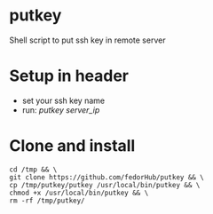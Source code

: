 # putkey
Shell script to put ssh key in remote server
# Setup in header
- set your ssh key name
- run: *putkey server_ip*
# Clone and install
```
cd /tmp && \
git clone https://github.com/fedorHub/putkey && \
cp /tmp/putkey/putkey /usr/local/bin/putkey && \
chmod +x /usr/local/bin/putkey && \
rm -rf /tmp/putkey/
```